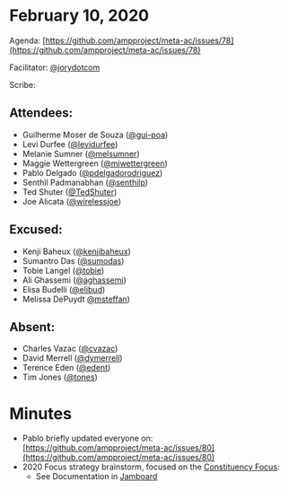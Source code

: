 # **February 10, 2020**

Agenda: [https://github.com/ampproject/meta-ac/issues/78](https://github.com/ampproject/meta-ac/issues/78)

Facilitator: [@jorydotcom][jorydotcom]

Scribe: 


## **Attendees:**

*   Guilherme Moser de Souza ([@gui-poa][gui-poa])
*   Levi Durfee ([@levidurfee][levidurfee])
*   Melanie Sumner ([@melsumner][melsumner])
*   Maggie Wettergreen ([@mjwettergreen][mjwettergreen])
*   Pablo Delgado ([@pdelgadorodriguez][pdelgadorodriguez])
*   Senthil Padmanabhan ([@senthilp][senthilp])
*   Ted Shuter ([@TedShuter][TedShuter])
*   Joe Alicata ([@wirelessjoe][wirelessjoe])

## **Excused:**

*   Kenji Baheux ([@kenjibaheux][kenjibaheux])
*   Sumantro Das ([@sumodas][sumodas])
*   Tobie Langel ([@tobie][tobie])
*   Ali Ghassemi ([@aghassemi][aghassemi])
*   Elisa Budelli ([@elibud][elibud])
*   Melissa DePuydt [@msteffan][msteffan])

## **Absent:**

*   Charles Vazac ([@cvazac][cvazac])
*   David Merrell ([@dymerrell][dymerrell])
*   Terence Eden ([@edent][edent])
*   Tim Jones ([@tones][tones])

# **Minutes**

*   Pablo briefly updated everyone on: [https://github.com/ampproject/meta-ac/issues/80](https://github.com/ampproject/meta-ac/issues/80)
*   2020 Focus strategy brainstorm, focused on the [Constituency Focus](https://github.com/ampproject/meta-ac/issues/64):
    *   See Documentation in [Jamboard](https://jamboard.google.com/d/1b4scLHZtbWBbYm7Kc-xDYJaYX9iumRDWUMZkjYb7nZ4/viewer)

[tobie]: https://github.com/tobie
[wirelessjoe]: https://github.com/wirelessjoe
[cvazac]: https://github.com/cvazac
[gui-poa]: https://github.com/gui-poa
[levidurfee]: https://github.com/levidurfee
[sumodas]: https://github.com/sumodas
[edent]: https://github.com/edent
[senthilp]: https://github.com/senthilp
[tones]: https://github.com/tones
[kenjibaheux]: https://github.com/kenjibaheux
[elibud]: https://github.com/elibud
[pdelgadorodriguez]: https://github.com/pdelgadorodriguez
[dymerrell]: https://github.com/dymerrell
[mjwettergreen]: https://github.com/mjwettergreen
[melsumner]: https://github.com/melsumner
[msteffan]: https://github.com/msteffan
[TedShuter]: https://github.com/TedShuter
[aghassemi]: https://github.com/aghassemi
[jorydotcom]: https://github.com/jorydotcom